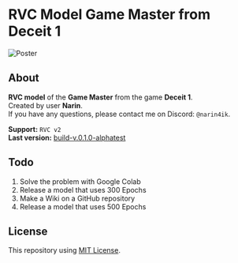 # RVC Model Game Master from Deceit 1

![Poster](https://cdn.discordapp.com/attachments/639792159469469698/1146147519802384474/rvcgmposter.png)

## About
**RVC model** of the **Game Master** from the game **Deceit 1**.  
Created by user **Narin**.  
If you have any questions, please contact me on Discord: `@narin4ik`.  

**Support:** `RVC v2`  
**Last version:** [build-v.0.1.0-alphatest](https://github.com/YT-Narin/RVC-Model-Game-Master-Deceit-1/releases/tag/build-v.0.1.0-alphatest)

## Todo
1) Solve the problem with Google Colab  
2) Release a model that uses 300 Epochs
3) Make a Wiki on a GitHub repository
4) Release a model that uses 500 Epochs

## License
This repository using [MIT License](https://github.com/YT-Narin/RVC-Model-Game-Master-Deceit-1/blob/main/LICENSE).
